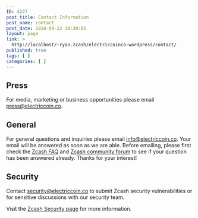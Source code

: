 ```yaml
---
ID: 4227
post_title: Contact Information
post_name: contact
post_date: 2018-09-22 10:30:05
layout: page
link: >
  http://localhost/~ryan.zcash/electriccoinco-wordpress/contact/
published: true
tags: [ ]
categories: [ ]
---
```

<!-- wp:heading -->
<h2>Press</h2>
<!-- /wp:heading -->

<!-- wp:paragraph -->
<p>For media, marketing or business opportunities please email <a href="mailto:press@electriccoin.co">press@electriccoin.co</a><a href="mailto: press@z.cash"></a>.</p>
<!-- /wp:paragraph -->

<!-- wp:heading -->
<h2>General</h2>
<!-- /wp:heading -->

<!-- wp:paragraph -->
<p>For general questions and inquiries please email <a href="mailto:info@electriccoin.co">info@electriccoin.co</a>. Your email will be answered as soon as we are able. Before emailing, please first check the <a rel="noreferrer noopener" aria-label=" (opens in a new tab)" href="https://z.cash/support/faq" target="_blank">Zcash FAQ</a> and <a rel="noopener noreferrer" href="https://forum.z.cash" target="_blank">Zcash community forum</a> to see if your question has been answered already. Thanks for your interest!</p>
<!-- /wp:paragraph -->

<!-- wp:heading -->
<h2>Security</h2>
<!-- /wp:heading -->

<!-- wp:paragraph -->
<p>Contact <a href="mailto:security@electriccoin.co">security@electriccoin.co</a> to submit Zcash security vulnerabilities or for sensitive discussions with our security team.</p>
<!-- /wp:paragraph -->

<!-- wp:paragraph -->
<p> Visit the <a rel="noreferrer noopener" aria-label=" (opens in a new tab)" href="https://z.cash/support/security" target="_blank">Zcash Security page</a> for more information.    </p>
<!-- /wp:paragraph -->